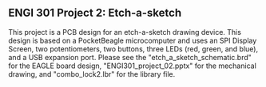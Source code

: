 ENGI 301 Project 2: Etch-a-sketch
-----------------------------------------------------------------------------
This project is a PCB design for an etch-a-sketch drawing device. This design is based on a PocketBeagle microcomputer and uses an SPI Display Screen, two potentiometers, two  buttons, three LEDs (red, green, and blue), and a USB expansion port. Please see the "etch_a_sketch_schematic.brd" for the EAGLE board design, "ENGI301_project_02.pptx" for the mechanical drawing, and "combo_lock2.lbr" for the library file.
